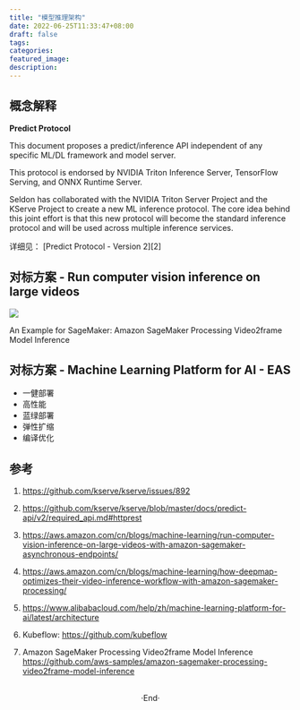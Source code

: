 ```yaml
---
title: "模型推理架构"
date: 2022-06-25T11:33:47+08:00
draft: false
tags: 
categories: 
featured_image: 
description: 
---
```

## 概念解释

**Predict Protocol**

This document proposes a predict/inference API independent of any specific ML/DL framework and model server.

This protocol is endorsed by NVIDIA Triton Inference Server, TensorFlow Serving, and ONNX Runtime Server.

Seldon has collaborated with the NVIDIA Triton Server Project and the KServe Project to create a new ML inference protocol. The core idea behind this joint effort is that this new protocol will become the standard inference protocol and will be used across multiple inference services.

详细见： [Predict Protocol - Version 2][2]

## 对标方案 - Run computer vision inference on large  videos 
![](https://d2908q01vomqb2.cloudfront.net/f1f836cb4ea6efb2a0b1b99f41ad8b103eff4b59/2021/09/29/ML-5668-Architecture.png)

An Example for SageMaker: Amazon SageMaker Processing Video2frame Model Inference

## 对标方案 - Machine Learning Platform for AI - EAS

- 一健部署
- 高性能
- 蓝绿部署
- 弹性扩缩
- 编译优化

## 参考 



1. https://github.com/kserve/kserve/issues/892 

2. https://github.com/kserve/kserve/blob/master/docs/predict-api/v2/required_api.md#httprest

3. https://aws.amazon.com/cn/blogs/machine-learning/run-computer-vision-inference-on-large-videos-with-amazon-sagemaker-asynchronous-endpoints/

4. https://aws.amazon.com/cn/blogs/machine-learning/how-deepmap-optimizes-their-video-inference-workflow-with-amazon-sagemaker-processing/

5. https://www.alibabacloud.com/help/zh/machine-learning-platform-for-ai/latest/architecture

6. Kubeflow: https://github.com/kubeflow

7. Amazon SageMaker Processing Video2frame Model Inference https://github.com/aws-samples/amazon-sagemaker-processing-video2frame-model-inference
<br>

<center>  ·End·  </center>

